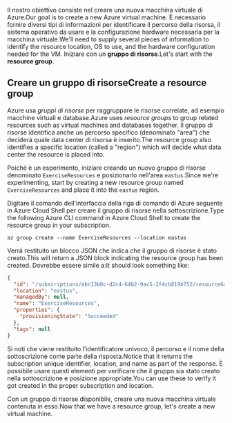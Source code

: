 <span data-ttu-id="eeb89-101">Il nostro obiettivo consiste nel creare una nuova macchina virtuale di Azure.</span><span class="sxs-lookup"><span data-stu-id="eeb89-101">Our goal is to create a new Azure virtual machine.</span></span> <span data-ttu-id="eeb89-102">È necessario fornire diversi tipi di informazioni per identificare il percorso della risorsa, il sistema operativo da usare e la configurazione hardware necessaria per la macchina virtuale.</span><span class="sxs-lookup"><span data-stu-id="eeb89-102">We'll need to supply several pieces of information to identify the resource location, OS to use, and the hardware configuration needed for the VM.</span></span> <span data-ttu-id="eeb89-103">Iniziare con un **gruppo di risorse**.</span><span class="sxs-lookup"><span data-stu-id="eeb89-103">Let's start with the **resource group**.</span></span>

## <a name="create-a-resource-group"></a><span data-ttu-id="eeb89-104">Creare un gruppo di risorse</span><span class="sxs-lookup"><span data-stu-id="eeb89-104">Create a resource group</span></span>

<span data-ttu-id="eeb89-105">Azure usa _gruppi di risorse_ per raggruppare le risorse correlate, ad esempio macchine virtuali e database.</span><span class="sxs-lookup"><span data-stu-id="eeb89-105">Azure uses _resource groups_ to group related resources such as virtual machines and databases together.</span></span> <span data-ttu-id="eeb89-106">Il gruppo di risorse identifica anche un percorso specifico (denominato "area") che deciderà quale data center di risorsa è inserito.</span><span class="sxs-lookup"><span data-stu-id="eeb89-106">The resource group also identifies a specific location (called a "region") which will decide what data center the resource is placed into.</span></span>

<span data-ttu-id="eeb89-107">Poiché è un esperimento, iniziare creando un nuovo gruppo di risorse denominato `ExerciseResources` e posizionarlo nell'area `eastus`.</span><span class="sxs-lookup"><span data-stu-id="eeb89-107">Since we're experimenting, start by creating a new resource group named `ExerciseResources` and place it into the `eastus` region.</span></span>

<!-- TODO: replace with free ed-tier -->

<span data-ttu-id="eeb89-108">Digitare il comando dell'interfaccia della riga di comando di Azure seguente in Azure Cloud Shell per creare il gruppo di risorse nella sottoscrizione.</span><span class="sxs-lookup"><span data-stu-id="eeb89-108">Type the following Azure CLI command in Azure Cloud Shell to create the resource group in your subscription.</span></span>

```azurecli
az group create --name ExerciseResources --location eastus
```

<span data-ttu-id="eeb89-109">Verrà restituito un blocco JSON che indica che il gruppo di risorse è stato creato.</span><span class="sxs-lookup"><span data-stu-id="eeb89-109">This will return a JSON block indicating the resource group has been created.</span></span> <span data-ttu-id="eeb89-110">Dovrebbe essere simile a:</span><span class="sxs-lookup"><span data-stu-id="eeb89-110">It should look something like:</span></span>

```json
{
  "id": "/subscriptions/abc13b0c-d2c4-64b2-9ac5-2f4cb819b752/resourceGroups/ExerciseResources",
  "location": "eastus",
  "managedBy": null,
  "name": "ExerciseResources",
  "properties": {
    "provisioningState": "Succeeded"
  },
  "tags": null
}
```

<span data-ttu-id="eeb89-111">Si noti che viene restituito l'identificatore univoco, il percorso e il nome della sottoscrizione come parte della risposta.</span><span class="sxs-lookup"><span data-stu-id="eeb89-111">Notice that it returns the subscription unique identifier, location, and name as part of the response.</span></span> <span data-ttu-id="eeb89-112">È possibile usare questi elementi per verificare che il gruppo sia stato creato nella sottoscrizione e posizione appropriate.</span><span class="sxs-lookup"><span data-stu-id="eeb89-112">You can use these to verify it got created in the proper subscription and location.</span></span>

<span data-ttu-id="eeb89-113">Con un gruppo di risorse disponibile, creare una nuova macchina virtuale contenuta in esso.</span><span class="sxs-lookup"><span data-stu-id="eeb89-113">Now that we have a resource group, let's create a new virtual machine.</span></span>